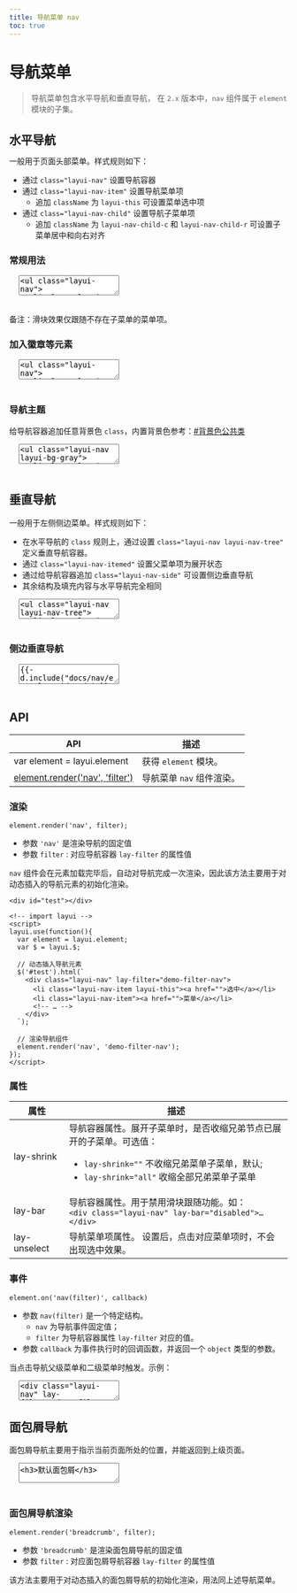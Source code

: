 ```yaml
---
title: 导航菜单 nav
toc: true
---
```

 
# 导航菜单

> 导航菜单包含水平导航和垂直导航， 在 `2.x` 版本中，`nav` 组件属于 `element` 模块的子集。

<h2 id="align" lay-toc="{}" style="margin-bottom: 0;">水平导航</h2>

一般用于页面头部菜单。样式规则如下：

- 通过 `class="layui-nav"` 设置导航容器
- 通过 `class="layui-nav-item"` 设置导航菜单项
  - 追加 `className` 为 `layui-this` 可设置菜单选中项
- 通过 `class="layui-nav-child"` 设置导航子菜单项
  - 追加 `className` 为 `layui-nav-child-c` 和 `layui-nav-child-r` 可设置子菜单居中和向右对齐


<h3 id="align-normal" lay-toc="{level: 2}" class="ws-bold">常规用法</h3>

<pre class="layui-code" lay-options="{preview: true, layout: ['preview', 'code'], tools: ['full'], done: function(obj){
  obj.render();
}}">
  <textarea>
<ul class="layui-nav">
  <li class="layui-nav-item layui-this"><a href="">选中</a></li>
  <li class="layui-nav-item">
    <a href="javascript:;">常规</a>
  </li>
  <li class="layui-nav-item"><a href="">导航</a></li>
  <li class="layui-nav-item">
    <a href="javascript:;">子级</a>
    <dl class="layui-nav-child">
      <dd><a href="">菜单1</a></dd>
      <dd><a href="">菜单2</a></dd>
      <dd><a href="">菜单3</a></dd>
    </dl>
  </li>
  <li class="layui-nav-item">
    <a href="javascript:;">选项</a>
    <dl class="layui-nav-child">
      <dd><a href="">选项1</a></dd>
      <dd class="layui-this"><a href="">选项2</a></dd>
      <dd><a href="">选项3</a></dd>
    </dl>
  </li>
  <li class="layui-nav-item"><a href="">演示</a></li>
</ul>

<!-- import layui -->
  </textarea>
</pre>

备注：滑块效果仅跟随不存在子菜单的菜单项。

<h3 id="align-badge" lay-toc="{level: 2}" class="ws-bold">加入徽章等元素</h3>

<pre class="layui-code" lay-options="{preview: true, layout: ['preview', 'code'], tools: ['full'], done: function(obj){
  obj.render();
}}">
  <textarea>
<ul class="layui-nav">
  <li class="layui-nav-item">
    <a href="">带徽章<span class="layui-badge">9</span></a>
  </li>
  <li class="layui-nav-item">
    <a href="">小圆点<span class="layui-badge-dot"></span></a>
  </li>
  <li class="layui-nav-item" lay-unselect>
    <a href="javascript:;">
      <img src="https://unpkg.com/outeres@0.0.10/demo/avatar/1.jpg" class="layui-nav-img">
    </a>
    <dl class="layui-nav-child">
      <dd><a href="javascript:;">子级菜单</a></dd>
      <dd><a href="javascript:;">横线隔断</a></dd>
      <hr>
      <dd style="text-align: center;"><a href="">退出</a></dd>
    </dl>
  </li>
</ul>

<!-- import layui -->
  </textarea>
</pre>

<h3 id="align-theme" lay-toc="{level: 2}" class="ws-bold">导航主题</h3>

给导航容器追加任意背景色 `class`，内置背景色参考：[#背景色公共类](../class.html)

<pre class="layui-code" lay-options="{preview: true, layout: ['preview', 'code'], tools: ['full'], done: function(obj){
  obj.render();
}}">
  <textarea>
<ul class="layui-nav layui-bg-gray">
  <li class="layui-nav-item"><a href="">浅色导航</a></li>
  <li class="layui-nav-item"><a href="">菜单1</a></li>
  <li class="layui-nav-item"><a href="">菜单2</a></li>
  <li class="layui-nav-item">
    <a href="javascript:;">更多</a>
    <dl class="layui-nav-child">
      <dd><a href="">选项1</a></dd>
      <dd><a href="">选项2</a></dd>
      <dd><a href="">选项3</a></dd>
    </dl>
  </li>
  <li class="layui-nav-item"><a href="">菜单3</a></li>
</ul>
 
<br>
 
<ul class="layui-nav layui-bg-cyan">
  <li class="layui-nav-item"><a href="">藏青导航</a></li>
  <li class="layui-nav-item"><a href="">菜单1</a></li>
  <li class="layui-nav-item"><a href="">菜单2</a></li>
  <li class="layui-nav-item">
    <a href="javascript:;">更多</a>
    <dl class="layui-nav-child">
      <dd><a href="">选项1</a></dd>
      <dd><a href="">选项2</a></dd>
      <dd><a href="">选项3</a></dd>
    </dl>
  </li>
  <li class="layui-nav-item"><a href="">菜单3</a></li>
</ul>

<br>
 
<ul class="layui-nav layui-bg-green" lay-bar="disabled">
  <li class="layui-nav-item"><a href="">墨绿导航</a></li>
  <li class="layui-nav-item"><a href="">菜单1</a></li>
  <li class="layui-nav-item"><a href="">菜单2</a></li>
  <li class="layui-nav-item">
    <a href="javascript:;">更多</a>
    <dl class="layui-nav-child">
      <dd><a href="">选项1</a></dd>
      <dd><a href="">选项2</a></dd>
      <dd><a href="">选项3</a></dd>
    </dl>
  </li>
  <li class="layui-nav-item"><a href="">菜单3</a></li>
</ul>

<br>
 
<ul class="layui-nav layui-bg-blue" lay-bar="disabled">
  <li class="layui-nav-item"><a href="">蓝色导航</a></li>
  <li class="layui-nav-item"><a href="">菜单1</a></li>
  <li class="layui-nav-item"><a href="">菜单2</a></li>
  <li class="layui-nav-item">
    <a href="javascript:;">更多</a>
    <dl class="layui-nav-child">
      <dd><a href="">选项1</a></dd>
      <dd><a href="">选项2</a></dd>
      <dd><a href="">选项3</a></dd>
    </dl>
  </li>
  <li class="layui-nav-item"><a href="">菜单3</a></li>
</ul>

<!-- import layui -->
  </textarea>
</pre>


<h2 id="vertical" lay-toc="{}">垂直导航</h2>

一般用于左侧侧边菜单。样式规则如下：

- 在水平导航的 `class` 规则上，通过设置 `class="layui-nav layui-nav-tree"` 定义垂直导航容器。
- 通过 `class="layui-nav-itemed"` 设置父菜单项为展开状态
- 通过给导航容器追加 `class="layui-nav-side"` 可设置侧边垂直导航
- 其余结构及填充内容与水平导航完全相同

<pre class="layui-code" lay-options="{preview: true, layout: ['preview', 'code'], tools: ['full'], done: function(obj){
  obj.render();
}}">
  <textarea>
<ul class="layui-nav layui-nav-tree">
  <li class="layui-nav-item layui-nav-itemed">
    <a href="javascript:;">默认展开</a>
    <dl class="layui-nav-child">
      <dd><a href="javascript:;">选项1</a></dd>
      <dd><a href="javascript:;">选项2</a></dd>
      <dd><a href="javascript:;">选项3</a></dd>
    </dl>
  </li>
  <li class="layui-nav-item">
    <a href="javascript:;">默认收缩</a>
    <dl class="layui-nav-child">
      <dd><a href="javascript:;">选项1</a></dd>
      <dd><a href="javascript:;">选项2</a></dd>
      <dd><a href="javascript:;">选项3</a></dd>
    </dl>
  </li>
  <li class="layui-nav-item"><a href="javascript:;">菜单1</a></li>
  <li class="layui-nav-item"><a href="javascript:;">菜单2</a></li>
  <li class="layui-nav-item"><a href="javascript:;">菜单3</a></li>
</ul>

<!-- import layui -->
  </textarea>
</pre>

<h3 id="vertical" class="ws-anchor ws-bold">侧边垂直导航</h3>

<pre class="layui-code" lay-options="{preview: 'iframe', style: 'height: 525px;', layout: ['code', 'preview'], tools: ['full', 'window']}">
  <textarea>
{{- d.include("docs/nav/examples/side.md") }}
  </textarea>
</pre>

<h2 id="api" lay-toc="{}">API</h2>

| API | 描述 |
| --- | --- |
| var element = layui.element | 获得 `element` 模块。 |
| [element.render(\'nav\', \'filter\')](#render) | 导航菜单 `nav` 组件渲染。 |

<h3 id="render" lay-toc="{level: 2}" class="ws-bold">渲染</h3>

`element.render('nav', filter);`

- 参数 `'nav'` 是渲染导航的固定值
- 参数 `filter` : 对应导航容器 `lay-filter` 的属性值

`nav` 组件会在元素加载完毕后，自动对导航完成一次渲染，因此该方法主要用于对动态插入的导航元素的初始化渲染。

```
<div id="test"></div>

<!-- import layui -->
<script>
layui.use(function(){
  var element = layui.element;
  var $ = layui.$;

  // 动态插入导航元素
  $('#test').html(`
    <div class="layui-nav" lay-filter="demo-filter-nav">
      <li class="layui-nav-item layui-this"><a href="">选中</a></li>
      <li class="layui-nav-item"><a href="">菜单</a></li>
      <!-- … -->
    </div>
  `);

  // 渲染导航组件
  element.render('nav', 'demo-filter-nav');
});
</script>
```

<h3 id="attr" lay-toc="{level: 2, hot: true}" class="ws-bold">属性</h3>

| 属性 | 描述 |
| --- | --- |
| lay-shrink | 导航容器属性。展开子菜单时，是否收缩兄弟节点已展开的子菜单。可选值：<ul><li>`lay-shrink=""` 不收缩兄弟菜单子菜单，默认; </li><li>`lay-shrink="all"` 收缩全部兄弟菜单子菜单</li></ul> |
| lay-bar | 导航容器属性。用于禁用滑块跟随功能。如：<br>`<div class="layui-nav" lay-bar="disabled">…</div>` |
| lay-unselect | 导航菜单项属性。 设置后，点击对应菜单项时，不会出现选中效果。 |


<h3 id="on" lay-toc="{level: 2, hot: true}" class="ws-bold">事件</h3>

`element.on('nav(filter)', callback)`

- 参数 `nav(filter)` 是一个特定结构。
  - `nav` 为导航事件固定值； 
  - `filter` 为导航容器属性 `lay-filter` 对应的值。
- 参数 `callback` 为事件执行时的回调函数，并返回一个 `object` 类型的参数。

当点击导航父级菜单和二级菜单时触发。示例：

<pre class="layui-code" lay-options="{preview: true, layout: ['code', 'preview'], tools: ['full'], done: function(obj){
  obj.render();
}}">
  <textarea>
<div class="layui-nav" lay-filter="demo-filter-nav">
  <li class="layui-nav-item"><a href="javascript:;">菜单1</a></li>
  <li class="layui-nav-item"><a href="javascript:;">菜单2</a></li>
</div>

<!-- import layui -->
<script>
layui.use(function(){
  var element = layui.element;
  var layer = layui.layer;
  
  // 导航点击事件
  element.on('nav(demo-filter-nav)', function(elem){
    console.log(elem); // 得到当前点击的元素 jQuery 对象
    layer.msg(elem.text());
  });
});
</script>
  </textarea>
</pre>

<h2 id="separator" lay-toc="{}">面包屑导航</h2>

面包屑导航主要用于指示当前页面所处的位置，并能返回到上级页面。

<pre class="layui-code" lay-options="{preview: true, layout: ['preview', 'code'], tools: ['full'], done: function(obj){
  obj.render();
}}">
  <textarea>
<h3>默认面包屑</h3>

<span class="layui-breadcrumb">
  <a href="{{d.root}}/">首页</a>
  <a href="{{d.root}}/demo/">演示</a>
  <a><cite>导航元素</cite></a>
</span>

<h3>自定义分隔符</h3>

<span class="layui-breadcrumb" lay-separator=">">
  <a href="">首页</a>
  <a href="">国际新闻</a>
  <a href="">亚太地区</a>
  <a><cite>正文</cite></a>
</span>

<h3>门户频道</h3>

<span class="layui-breadcrumb" lay-separator="|">
  <a href="">娱乐</a>
  <a href="">八卦</a>
  <a href="">体育</a>
  <a href="">搞笑</a>
  <a href="">视频</a>
  <a href="">游戏</a>
  <a href="">综艺</a>
</span>

<!-- import layui -->
  </textarea>
</pre>

### **面包屑导航渲染**

`element.render('breadcrumb', filter);`

- 参数 `'breadcrumb'` 是渲染面包屑导航的固定值
- 参数 `filter` : 对应面包屑导航容器 `lay-filter` 的属性值

该方法主要用于对动态插入的面包屑导航的初始化渲染，用法同上述导航菜单。